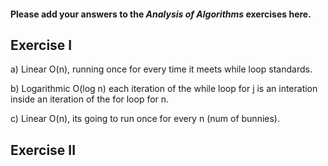 #### Please add your answers to the ***Analysis of  Algorithms*** exercises here.

## Exercise I

a)
    Linear O(n), running once for every time it meets while loop standards.

b)
    Logarithmic O(log n) each iteration of the while loop for j is an interation inside an iteration of the for loop for n.

c)
    Linear O(n), its going to run once for every n (num of bunnies).

## Exercise II



